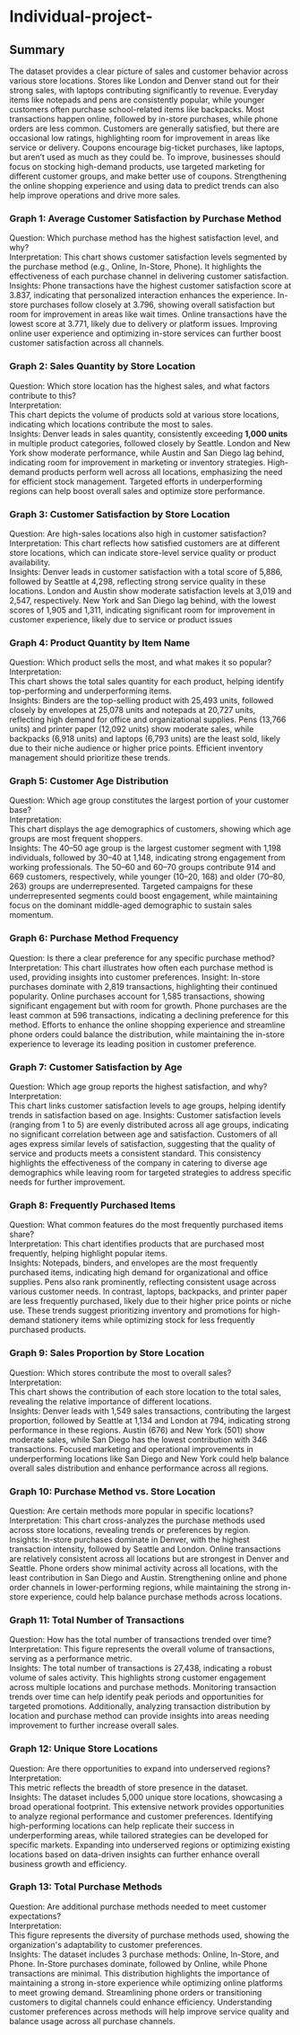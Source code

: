 # Individual-project-
## Summary
The dataset provides a clear picture of sales and customer behavior across various store locations. Stores like London and Denver stand out for their strong sales, with laptops contributing significantly to revenue. Everyday items like notepads and pens are consistently popular, while younger customers often purchase school-related items like backpacks. Most transactions happen online, followed by in-store purchases, while phone orders are less common. Customers are generally satisfied, but there are occasional low ratings, highlighting room for improvement in areas like service or delivery. Coupons encourage big-ticket purchases, like laptops, but aren’t used as much as they could be. To improve, businesses should focus on stocking high-demand products, use targeted marketing for different customer groups, and make better use of coupons. Strengthening the online shopping experience and using data to predict trends can also help improve operations and drive more sales.

### Graph 1: Average Customer Satisfaction by Purchase Method  
Question: Which purchase method has the highest satisfaction level, and why?  
Interpretation:
This chart shows customer satisfaction levels segmented by the purchase method (e.g., Online, In-Store, Phone). It highlights the effectiveness of each purchase channel in delivering customer satisfaction.  
Insights:
Phone transactions have the highest customer satisfaction score at 3.837, indicating that personalized interaction enhances the experience. In-store purchases follow closely at 3.796, showing overall satisfaction but room for improvement in areas like wait times. Online transactions have the lowest score at 3.771, likely due to delivery or platform issues. Improving online user experience and optimizing in-store services can further boost customer satisfaction across all channels.

### Graph 2: Sales Quantity by Store Location  
Question: Which store location has the highest sales, and what factors contribute to this?  
Interpretation:  
This chart depicts the volume of products sold at various store locations, indicating which locations contribute the most to sales.  
Insights: 
Denver leads in sales quantity, consistently exceeding **1,000 units** in multiple product categories, followed closely by Seattle. London and New York show moderate performance, while Austin and San Diego lag behind, indicating room for improvement in marketing or inventory strategies. High-demand products perform well across all locations, emphasizing the need for efficient stock management. Targeted efforts in underperforming regions can help boost overall sales and optimize store performance.


### Graph 3: Customer Satisfaction by Store Location  
Question: Are high-sales locations also high in customer satisfaction?  
Interpretation: 
This chart reflects how satisfied customers are at different store locations, which can indicate store-level service quality or product availability.  
Insights:
Denver leads in customer satisfaction with a total score of 5,886, followed by Seattle at 4,298, reflecting strong service quality in these locations. London and Austin show moderate satisfaction levels at 3,019 and 2,547, respectively. New York and San Diego lag behind, with the lowest scores of 1,905 and 1,311, indicating significant room for improvement in customer experience, likely due to service or product issues

### Graph 4: Product Quantity by Item Name  
Question: Which product sells the most, and what makes it so popular?  
Interpretation:  
This chart shows the total sales quantity for each product, helping identify top-performing and underperforming items.  
Insights:
Binders are the top-selling product with 25,493 units, followed closely by envelopes at 25,078 units and notepads at 20,727 units, reflecting high demand for office and organizational supplies. Pens (13,766 units) and printer paper (12,092 units) show moderate sales, while backpacks (6,918 units) and laptops (6,793 units) are the least sold, likely due to their niche audience or higher price points. Efficient inventory management should prioritize these trends.

### Graph 5: Customer Age Distribution  
Question: Which age group constitutes the largest portion of your customer base?  
Interpretation:  
This chart displays the age demographics of customers, showing which age groups are most frequent shoppers.  
Insights:
The 40–50 age group is the largest customer segment with 1,198 individuals, followed by 30–40 at 1,148, indicating strong engagement from working professionals. The 50–60 and 60–70 groups contribute 914 and 669 customers, respectively, while younger (10–20, 168) and older (70–80, 263) groups are underrepresented. Targeted campaigns for these underrepresented segments could boost engagement, while maintaining focus on the dominant middle-aged demographic to sustain sales momentum.

### Graph 6: Purchase Method Frequency  
Question: Is there a clear preference for any specific purchase method?  
Interpretation:
This chart illustrates how often each purchase method is used, providing insights into customer preferences. 
Insight:
In-store purchases dominate with 2,819 transactions, highlighting their continued popularity. Online purchases account for 1,585 transactions, showing significant engagement but with room for growth. Phone purchases are the least common at 596 transactions, indicating a declining preference for this method. Efforts to enhance the online shopping experience and streamline phone orders could balance the distribution, while maintaining the in-store experience to leverage its leading position in customer preference.


### Graph 7: Customer Satisfaction by Age  
Question: Which age group reports the highest satisfaction, and why?  
Interpretation:  
This chart links customer satisfaction levels to age groups, helping identify trends in satisfaction based on age.
Insights:
Customer satisfaction levels (ranging from 1 to 5) are evenly distributed across all age groups, indicating no significant correlation between age and satisfaction. Customers of all ages express similar levels of satisfaction, suggesting that the quality of service and products meets a consistent standard. This consistency highlights the effectiveness of the company in catering to diverse age demographics while leaving room for targeted strategies to address specific needs for further improvement.

### Graph 8: Frequently Purchased Items  
Question: What common features do the most frequently purchased items share?  
Interpretation:
This chart identifies products that are purchased most frequently, helping highlight popular items.  
Insights:
Notepads, binders, and envelopes are the most frequently purchased items, indicating high demand for organizational and office supplies. Pens also rank prominently, reflecting consistent usage across various customer needs. In contrast, laptops, backpacks, and printer paper are less frequently purchased, likely due to their higher price points or niche use. These trends suggest prioritizing inventory and promotions for high-demand stationery items while optimizing stock for less frequently purchased products.

### Graph 9: Sales Proportion by Store Location  
Question: Which stores contribute the most to overall sales?  
Interpretation:  
This chart shows the contribution of each store location to the total sales, revealing the relative importance of different locations.  
Insights:
Denver leads with 1,549 sales transactions, contributing the largest proportion, followed by Seattle at 1,134 and London at 794, indicating strong performance in these regions. Austin (676) and New York (501) show moderate sales, while San Diego has the lowest contribution with 346 transactions. Focused marketing and operational improvements in underperforming locations like San Diego and New York could help balance overall sales distribution and enhance performance across all regions.

### Graph 10: Purchase Method vs. Store Location  
Question: Are certain methods more popular in specific locations?  
Interpretation: 
This chart cross-analyzes the purchase methods used across store locations, revealing trends or preferences by region.  
Insights:
In-store purchases dominate in Denver, with the highest transaction intensity, followed by Seattle and London. Online transactions are relatively consistent across all locations but are strongest in Denver and Seattle. Phone orders show minimal activity across all locations, with the least contribution in San Diego and Austin. Strengthening online and phone order channels in lower-performing regions, while maintaining the strong in-store experience, could help balance purchase methods across locations.

### Graph 11: Total Number of Transactions  
Question: How has the total number of transactions trended over time?  
Interpretation:
This figure represents the overall volume of transactions, serving as a performance metric.  
Insights:
The total number of transactions is 27,438, indicating a robust volume of sales activity. This highlights strong customer engagement across multiple locations and purchase methods. Monitoring transaction trends over time can help identify peak periods and opportunities for targeted promotions. Additionally, analyzing transaction distribution by location and purchase method can provide insights into areas needing improvement to further increase overall sales.

### Graph 12: Unique Store Locations  
Question: Are there opportunities to expand into underserved regions?  
Interpretation:  
This metric reflects the breadth of store presence in the dataset.  
Insights:
The dataset includes 5,000 unique store locations, showcasing a broad operational footprint. This extensive network provides opportunities to analyze regional performance and customer preferences. Identifying high-performing locations can help replicate their success in underperforming areas, while tailored strategies can be developed for specific markets. Expanding into underserved regions or optimizing existing locations based on data-driven insights can further enhance overall business growth and efficiency.


### Graph 13: Total Purchase Methods  
Question: Are additional purchase methods needed to meet customer expectations?  
Interpretation:  
This figure represents the diversity of purchase methods used, showing the organization's adaptability to customer preferences.  
Insights:
The dataset includes 3 purchase methods: Online, In-Store, and Phone. In-Store purchases dominate, followed by Online, while Phone transactions are minimal. This distribution highlights the importance of maintaining a strong in-store experience while optimizing online platforms to meet growing demand. Streamlining phone orders or transitioning customers to digital channels could enhance efficiency. Understanding customer preferences across methods will help improve service quality and balance usage across all purchase channels.

